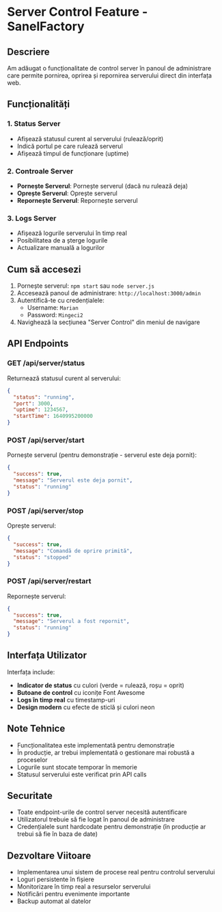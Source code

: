 # Server Control Feature - SanelFactory

## Descriere

Am adăugat o funcționalitate de control server în panoul de administrare care permite pornirea, oprirea și repornirea serverului direct din interfața web.

## Funcționalități

### 1. Status Server
- Afișează statusul curent al serverului (rulează/oprit)
- Indică portul pe care rulează serverul
- Afișează timpul de funcționare (uptime)

### 2. Controale Server
- **Pornește Serverul**: Pornește serverul (dacă nu rulează deja)
- **Oprește Serverul**: Oprește serverul
- **Repornește Serverul**: Repornește serverul

### 3. Logs Server
- Afișează logurile serverului în timp real
- Posibilitatea de a șterge logurile
- Actualizare manuală a logurilor

## Cum să accesezi

1. Pornește serverul: `npm start` sau `node server.js`
2. Accesează panoul de administrare: `http://localhost:3000/admin`
3. Autentifică-te cu credențialele:
   - Username: `Marian`
   - Password: `Mingeci2`
4. Navighează la secțiunea "Server Control" din meniul de navigare

## API Endpoints

### GET /api/server/status
Returnează statusul curent al serverului:
```json
{
  "status": "running",
  "port": 3000,
  "uptime": 1234567,
  "startTime": 1640995200000
}
```

### POST /api/server/start
Pornește serverul (pentru demonstrație - serverul este deja pornit):
```json
{
  "success": true,
  "message": "Serverul este deja pornit",
  "status": "running"
}
```

### POST /api/server/stop
Oprește serverul:
```json
{
  "success": true,
  "message": "Comandă de oprire primită",
  "status": "stopped"
}
```

### POST /api/server/restart
Repornește serverul:
```json
{
  "success": true,
  "message": "Serverul a fost repornit",
  "status": "running"
}
```

## Interfața Utilizator

Interfața include:
- **Indicator de status** cu culori (verde = rulează, roșu = oprit)
- **Butoane de control** cu iconițe Font Awesome
- **Logs în timp real** cu timestamp-uri
- **Design modern** cu efecte de sticlă și culori neon

## Note Tehnice

- Funcționalitatea este implementată pentru demonstrație
- În producție, ar trebui implementată o gestionare mai robustă a proceselor
- Logurile sunt stocate temporar în memorie
- Statusul serverului este verificat prin API calls

## Securitate

- Toate endpoint-urile de control server necesită autentificare
- Utilizatorul trebuie să fie logat în panoul de administrare
- Credențialele sunt hardcodate pentru demonstrație (în producție ar trebui să fie în baza de date)

## Dezvoltare Viitoare

- Implementarea unui sistem de procese real pentru controlul serverului
- Loguri persistente în fișiere
- Monitorizare în timp real a resurselor serverului
- Notificări pentru evenimente importante
- Backup automat al datelor